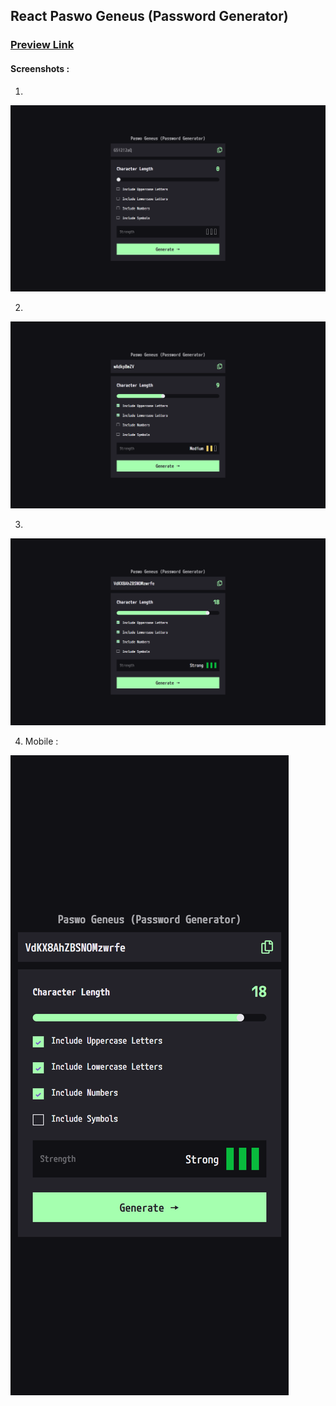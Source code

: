 ## React Paswo Geneus (Password Generator)

### [Preview Link](https://github.com/)

#### Screenshots :

1.

![img1](src/assets/design/1.png)

2.

![img2](src/assets/design/2.png)

3.

![img3](src/assets/design/3.png)

4. Mobile : 

![img4](src/assets/design/4.png)
